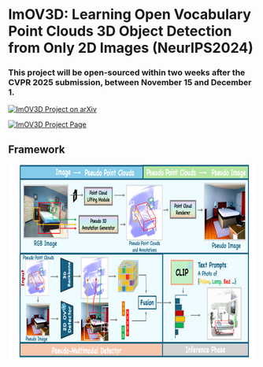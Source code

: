 # ImOV3D: Learning Open Vocabulary Point Clouds 3D Object Detection from Only 2D Images (NeurIPS2024)

### This project will be open-sourced within two weeks after the CVPR 2025 submission, between November 15 and December 1.

[![ImOV3D Project on arXiv](https://img.shields.io/badge/ImOV3D_Project-arXiv-red?style=flat-square&logo=arxiv)](https://arxiv.org/pdf/2410.24001v1)

[![ImOV3D Project Page](https://img.shields.io/badge/Project-ImOV3D_Page-blue?style=flat-square&logo=github)](https://yangtiming.github.io/ImOV3D_Page/)


## Framework
 <p align="center"> <img src='img/pipe6.png' align="center" height="400px"> </p>

 
